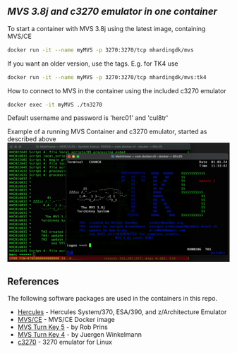 ## _MVS 3.8j and c3270 emulator in one container_

To start a container with MVS 3.8j using the latest image, containing MVS/CE

```sh
docker run -it --name myMVS -p 3270:3270/tcp mhardingdk/mvs
```

If you want an older version, use the tags. E.g. for TK4 use
```sh
docker run -it --name myMVS -p 3270:3270/tcp mhardingdk/mvs:tk4
```


How to connect to MVS in the container using the included c3270 emulator

```sh
docker exec -it myMVS ./tn3270
```

Default username and password is 'herc01' and 'cul8tr'

Example of a running MVS Container and c3270 emulator, started as described above
![mvs-c3270](assets/mvs-c3270.jpg)

## References

The following software packages are used in the containers in this repo.
- [Hercules](https://hercules-390.github.io/html/) - Hercules System/370, ESA/390, and z/Architecture Emulator
- [MVS/CE](https://hub.docker.com/r/mainframed767/mvsce) - MVS/CE Docker image
- [MVS Turn Key 5](https://www.prince-webdesign.nl/index.php/software/mvs-3-8j-turnkey-5) - by Rob Prins
- [MVS Turn Key 4](https://wotho.pebble-beach.ch/tk4-) - by Juergen Winkelmann
- [c3270](https://x3270.miraheze.org/wiki/C3270) - 3270 emulator for Linux

